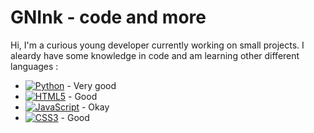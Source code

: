 # GNInk - code and more

Hi, I'm a curious young developer currently working on small projects.
I aleardy have some knowledge in code and am learning other different languages :
 - [![Python](https://img.shields.io/badge/python-3670A0?style=flat&logo=python&logoColor=ffdd54)](https://www.python.org/) - Very good
 - [![HTML5](https://img.shields.io/badge/html5-%23E34F26.svg?style=flat&logo=html5&logoColor=white)]() - Good
 - [![JavaScript](https://img.shields.io/badge/javascript-%23323330.svg?style=flat&logo=javascript&logoColor=%23F7DF1E)]() - Okay
 - [![CSS3](https://img.shields.io/badge/css3-%231572B6.svg?style=flat&logo=css3&logoColor=white)]() - Good
